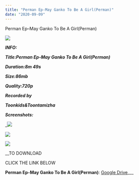 ```yaml
---
title: "Perman Ep-May Ganko To Be A Girl(Perman)"
date: "2020-09-09"
---
```


 Perman Ep–May Ganko To Be A Girl(Perman)

  

![](https://1.bp.blogspot.com/-NqRxXVer8iQ/X1dbnQbv0vI/AAAAAAAAAbY/we0zDSpm3n8zmldKot2FRCoCLREfcADNACLcBGAsYHQ/w781-h439/vlcsnap-2020-09-08-15h50m10s630.png)

  

_**INFO:**_

_**Title:**_**_Perman Ep-May Ganko To Be A Girl(Perman)_**

_**Duration:8m 49s**_

_**Size:86mb**_

_**Quality:720p**_

_**Recorded by**_

_**Toonkids&Toontamizha**_

_**Screenshots:**_

_![](https://1.bp.blogspot.com/-tZX8Q8nbPPw/X1dcUFynDVI/AAAAAAAAAbo/hEu8ks8-zQERaO2bhMdb6FkjPS3lTv_0ACLcBGAsYHQ/w500-h281/vlcsnap-2020-09-08-15h51m55s342.png)

![](https://1.bp.blogspot.com/-y8zfZbt7__g/X1dcUCBt_OI/AAAAAAAAAbk/b-Eetsd9_-su5lZEno9kjzdD-QSmhhQRwCLcBGAsYHQ/w500-h281/vlcsnap-2020-09-08-15h50m31s751.png)

![](https://1.bp.blogspot.com/-IwnuSi84azM/X1dcUMRP4fI/AAAAAAAAAbg/5I8kcD4_sr4WZsCrYW36Z8jwr8cBWAD0QCLcBGAsYHQ/w500-h281/vlcsnap-2020-09-08-15h49m11s582.png)

__TO DOWNLOAD

CLICK THE LINK BELOW

**Perman Ep-May Ganko To Be A Girl(Perman)**: [Google Drive](https://drive.google.com/file/d/16aiehLNjHyeNeck2PKXPBWCs6_BA-5Zv/view?usp=sharing)___
